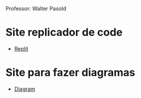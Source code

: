 Professor: Walter Pasold

# Site replicador de code
- [Replit](https://replit.com)

# Site para fazer diagramas
- [Diagram](https://online.visual-paradigm.com/pt/)
  